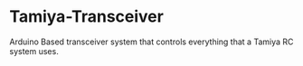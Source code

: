 # Tamiya-Transceiver
Arduino Based transceiver system that controls everything that a Tamiya RC system uses.
